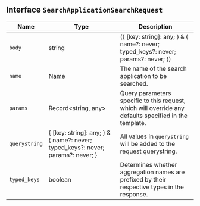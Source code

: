## Interface `SearchApplicationSearchRequest`

| Name | Type | Description |
| - | - | - |
| `body` | string | ({ [key: string]: any; } & { name?: never; typed_keys?: never; params?: never; }) | All values in `body` will be added to the request body. |
| `name` | [Name](./Name.md) | The name of the search application to be searched. |
| `params` | Record<string, any> | Query parameters specific to this request, which will override any defaults specified in the template. |
| `querystring` | { [key: string]: any; } & { name?: never; typed_keys?: never; params?: never; } | All values in `querystring` will be added to the request querystring. |
| `typed_keys` | boolean | Determines whether aggregation names are prefixed by their respective types in the response. |
